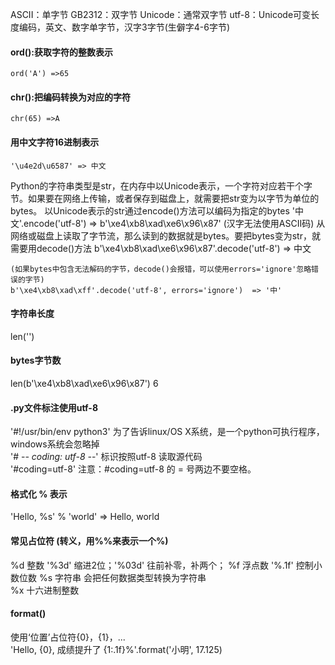 ASCII：单字节
GB2312：双字节
Unicode：通常双字节
utf-8：Unicode可变长度编码，英文、数字单字节，汉字3字节(生僻字4-6字节)

#### ord():获取字符的整数表示
	ord('A') =>65
#### chr():把编码转换为对应的字符
	chr(65) =>A

#### 用中文字符16进制表示
	'\u4e2d\u6587' => 中文



Python的字符串类型是str，在内存中以Unicode表示，一个字符对应若干个字节。如果要在网络上传输，或者保存到磁盘上，就需要把str变为以字节为单位的bytes。
以Unicode表示的str通过encode()方法可以编码为指定的bytes
	'中文'.encode('utf-8')  => b'\xe4\xb8\xad\xe6\x96\x87'
	(汉字无法使用ASCII码)
从网络或磁盘上读取了字节流，那么读到的数据就是bytes。要把bytes变为str，就需要用decode()方法
	b'\xe4\xb8\xad\xe6\x96\x87'.decode('utf-8')  => 中文

	(如果bytes中包含无法解码的字节，decode()会报错，可以使用errors='ignore'忽略错误的字节)
	b'\xe4\xb8\xad\xff'.decode('utf-8', errors='ignore')  => '中'

#### 字符串长度
len('')

#### bytes字节数
len(b'\xe4\xb8\xad\xe6\x96\x87')
6


#### .py文件标注使用utf-8  
'#!/usr/bin/env python3'  为了告诉linux/OS X系统，是一个python可执行程序，windows系统会忽略掉  
'# -*- coding: utf-8 -*-'  标识按照utf-8 读取源代码  
'#coding=utf-8'   注意：#coding=utf-8 的 = 号两边不要空格。

#### 格式化 % 表示  
'Hello, %s' % 'world'  => Hello, world  

#### 常见占位符 (转义，用%%来表示一个%)
%d	整数  '%3d' 缩进2位；'%03d' 往前补零，补两个；
%f	浮点数 '%.1f' 控制小数位数 
%s	字符串 会把任何数据类型转换为字符串  
%x	十六进制整数  

#### format()
使用‘位置’占位符{0}，{1}，...  
'Hello, {0}, 成绩提升了 {1:.1f}%'.format('小明', 17.125)
